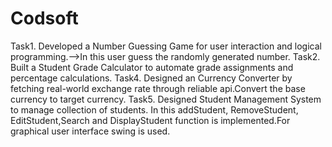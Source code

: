 # Codsoft
Task1. Developed a Number Guessing Game for user interaction and logical programming.-->In this user guess the randomly generated number.
Task2. Built a Student Grade Calculator to automate grade assignments and percentage calculations.
Task4.  Designed an Currency Converter by fetching real-world exchange rate through reliable api.Convert the base currency to target currency.
Task5. Designed Student Management System to manage collection of students. In this addStudent, RemoveStudent, EditStudent,Search and DisplayStudent function is implemented.For graphical user interface swing is used.



